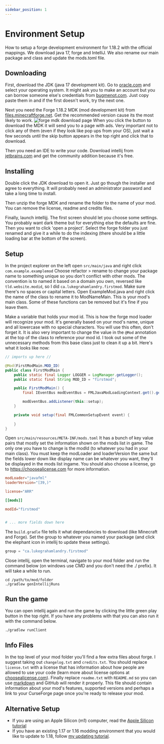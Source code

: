 ```yaml
---
sidebar_position: 1
---
```


# Environment Setup

How to setup a forge development environment for 1.18.2 with the official mappings. We download java 17, forge and IntelliJ. We also rename our main package and class and update the mods.toml file.

## Downloading

First, download the JDK (java 17 development kit). Go to [oracle.com](https://www.oracle.com/java/technologies/downloads/#jdk17-windows) and select your operating system. It might ask you to make an account but you can borrow someone else's credentials from [bugmenot.com](http://bugmenot.com/view/oracle.com). Just copy paste them in and if the first doesn't work, try the next one.

Next you need the Forge 1.18.2 MDK (mod development kit) from [files.minecraftforge.net](https://files.minecraftforge.net/net/minecraftforge/forge/index_1.18.2.html). Get the recommended version cause its the most likely to work.
![forge mdk download page](/img/download-forge.png)
When you click the button to download the MDK it will send you to a page with ads. Very important not to click any of them (even if they look like pop ups from your OS), just wait a few seconds until the skip button appears in the top right and click that to download.

Then you need an IDE to write your code. Download intellij from [jetbrains.com](https://www.jetbrains.com/idea/download) and get the community addition because it's free.

## Installing

Double click the JDK download to open it. Just go though the installer and agree to everything. It will probably need an administrator password and take a long time to install.

Then unzip the forge MDK and rename the folder to the name of your mod. You can remove the license, readme and credits files.

Finally, launch intellijj. The first screen should let you choose some settings. You probably want dark theme but for everything else the defaults are fine. Then you want to click 'open a project'. Select the forge folder you just renamed and give it a while to do the indexing (there should be a little loading bar at the bottom of the screen).

## Setup

In the project explorer on the left open `src/main/java` and right click `com.example.examplemod` Choose refactor > rename to change your package name to something unique so you don't conflict with other mods. The convention is to named it based on a domain you own, reversed like `tld.website.modid`, so I did `ca.lukegrahamlandry.firstmod`. Make sure there's no spaces or capital letters. Open ExampleMod.java and right click the name of the class to rename it to ModNameMain. This is your mod's main class. Some of these functions can be removed but it's fine if you leave them.

Make a variable that holds your mod id. This is how the forge mod loader will recognize your mod. It's generally based on your mod's name, unique and all lowercase with no special characters. You will use this often, don't forget it. It is also very important to change the value in the `@Mod` annotation at the top of the class to reference your mod id. I took out some of the unnecessary methods from this base class just to clean it up a bit. Here's what it looks like now:

```java
// imports up here // 

@Mod(FirstModMain.MOD_ID)
public class FirstModMain {
    public static final Logger LOGGER = LogManager.getLogger();
    public static final String MOD_ID = "firstmod";

    public FirstModMain() {
        final IEventBus modEventBus = FMLJavaModLoadingContext.get().getModEventBus();

        modEventBus.addListener(this::setup);
    }

    private void setup(final FMLCommonSetupEvent event) {
        
    }
}
```   

Open `src/main/resources/META-INF/mods.toml` It has a bunch of key value pairs that mostly set the information shown on the mods list in game. The only one you have to change is the modId (to whatever you had in your main class). You must keep the modLoader and loaderVersion the same but the fields lower down like display name can be whatever you want, they'll be displayed in the mods list ingame. You should also choose a license, go to https://choosealicense.com for more information. 

```toml
modLoader="javafml"
loaderVersion="[39,)"

license="ARR"

[[mods]]

modId="firstmod"


# ... more fields down here
```

The `build.gradle` file tells it what dependancies to download (like Minecraft and Forge). Set the group to whatever you named your package (and click the elephant icon in intellij to update these settings).

```java
group = "ca.lukegrahamlandry.firstmod"
```

Close intellij, open the terminal, navigate to your mod folder and run the command below (on windows use CMD and you don't need the ./ prefix). It will take a while to run.

```
cd /path/to/mod/folder
./gradlew genIntellijRuns
```

## Run the game

You can open intellij again and run the game by clicking the little green play button in the top right. If you have any problems with that you can also run it with the command below.

```
./gradlew runClient
```

## Info Files

In the top level of your mod folder you'll find a few extra files about forge. I suggest taking out `changelog.txt` and `credits.txt`. You should replace `license.txt` with a license that has information about how people are allowed to use your code (learn more about license options at [choosealicense.com](https://choosealicense.com/)). Finally replace `readme.txt` with `README.md` so you can use [markdown](https://github.com/adam-p/markdown-here/wiki/Markdown-Cheatsheet) and GitHub will render it properly. This file should contain information about your mod's features, supported versions and perhaps a link to your CurseForge page once you're ready to release your mod. 

## Alternative Setup

- If you are using an Apple Silicon (m1) computer, read the [Apple Silicon tutorial](m1)
- If you have an existing 1.17 or 1.16 modding environment that you would like to update to 1.18, follow [my updating tutorial](updating).

